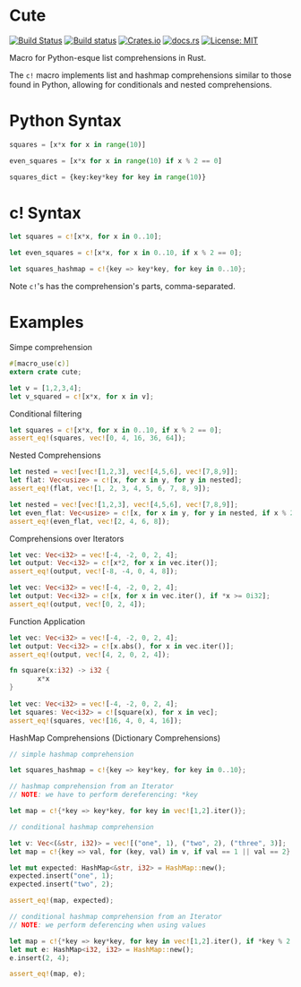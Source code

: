# Cute

[![Build Status](https://travis-ci.org/mattgathu/cute.svg?branch=master)](https://travis-ci.org/mattgathu/cute)
[![Build status](https://ci.appveyor.com/api/projects/status/pt592bgkx2mkt56m?svg=true)](https://ci.appveyor.com/project/mattgathu/cute)
[![Crates.io](https://img.shields.io/crates/v/cute.svg)](https://crates.io/crates/cute)
[![docs.rs](https://docs.rs/cute/badge.svg)](https://docs.rs/cute)
[![License: MIT](https://img.shields.io/badge/license-MIT-blue.svg)](LICENSE)

Macro for Python-esque list comprehensions in Rust.

 The `c!` macro implements list and hashmap comprehensions similar to those found in Python,
 allowing for conditionals and nested comprehensions.

 # Python Syntax

 ```python
 squares = [x*x for x in range(10)]

 even_squares = [x*x for x in range(10) if x % 2 == 0]

 squares_dict = {key:key*key for key in range(10)}
 ```

 # c! Syntax

 ```rust
 let squares = c![x*x, for x in 0..10];

 let even_squares = c![x*x, for x in 0..10, if x % 2 == 0];
 
 let squares_hashmap = c!{key => key*key, for key in 0..10};

 ```

 Note `c!`'s has the comprehension's parts, comma-separated.

 # Examples

 Simpe comprehension

 ```rust
 #[macro_use(c)]
 extern crate cute;

 let v = [1,2,3,4];
 let v_squared = c![x*x, for x in v];

 ```
 Conditional filtering

 ```rust
 let squares = c![x*x, for x in 0..10, if x % 2 == 0];
 assert_eq!(squares, vec![0, 4, 16, 36, 64]);
 ```
 
 Nested Comprehensions

 ```rust
 let nested = vec![vec![1,2,3], vec![4,5,6], vec![7,8,9]];
 let flat: Vec<usize> = c![x, for x in y, for y in nested];
 assert_eq!(flat, vec![1, 2, 3, 4, 5, 6, 7, 8, 9]);
 ``` 
 
 ```rust
 let nested = vec![vec![1,2,3], vec![4,5,6], vec![7,8,9]];
 let even_flat: Vec<usize> = c![x, for x in y, for y in nested, if x % 2 == 0];
 assert_eq!(even_flat, vec![2, 4, 6, 8]);
 ```

 Comprehensions over Iterators

 ```rust
 let vec: Vec<i32> = vec![-4, -2, 0, 2, 4];
 let output: Vec<i32> = c![x*2, for x in vec.iter()];
 assert_eq!(output, vec![-8, -4, 0, 4, 8]);
 ``` 
 
 ```rust
 let vec: Vec<i32> = vec![-4, -2, 0, 2, 4];
 let output: Vec<i32> = c![x, for x in vec.iter(), if *x >= 0i32];
 assert_eq!(output, vec![0, 2, 4]);
 ``` 
 
 Function Application

 ```rust
 let vec: Vec<i32> = vec![-4, -2, 0, 2, 4];
 let output: Vec<i32> = c![x.abs(), for x in vec.iter()];
 assert_eq!(output, vec![4, 2, 0, 2, 4]);
 ```

 ```rust
 fn square(x:i32) -> i32 {
        x*x
 }
       
 let vec: Vec<i32> = vec![-4, -2, 0, 2, 4];
 let squares: Vec<i32> = c![square(x), for x in vec];
 assert_eq!(squares, vec![16, 4, 0, 4, 16]);
 ```
 
HashMap Comprehensions (Dictionary Comprehensions)

```rust
// simple hashmap comprehension

let squares_hashmap = c!{key => key*key, for key in 0..10};

```

```rust
// hashmap comprehension from an Iterator
// NOTE: we have to perform dereferencing: *key

let map = c!{*key => key*key, for key in vec![1,2].iter()};

```

```rust
// conditional hashmap comprehension

let v: Vec<(&str, i32)> = vec![("one", 1), ("two", 2), ("three", 3)];
let map = c!{key => val, for (key, val) in v, if val == 1 || val == 2};

let mut expected: HashMap<&str, i32> = HashMap::new();
expected.insert("one", 1);
expected.insert("two", 2);

assert_eq!(map, expected);
```

```rust
// conditional hashmap comprehension from an Iterator
// NOTE: we perform deferencing when using values

let map = c!{*key => key*key, for key in vec![1,2].iter(), if *key % 2 == 0};
let mut e: HashMap<i32, i32> = HashMap::new();
e.insert(2, 4);

assert_eq!(map, e);
```



